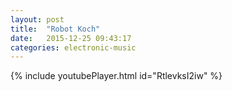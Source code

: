 ```yaml
---
layout: post
title:  "Robot Koch"
date:   2015-12-25 09:43:17
categories: electronic-music
---
```

{% include youtubePlayer.html id="RtlevksI2iw" %}
